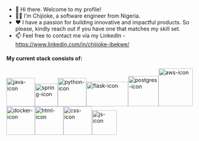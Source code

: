 - 👋 Hi there. Welcome to my profile!
- 👨‍💻 I’m Chijioke, a software engineer from Nigeria.
- ❤️ I have a passion for building innovative and impactful products. So please, kindly reach out if you have one that matches my skill set.
- 📫 Feel free to contact me via my LinkedIn - https://www.linkedin.com/in/chijioke-ibekwe/

#### My current stack consists of:
<img src="https://drive.google.com/uc?id=1FKQmaVUni3ZeAU5vmz5aJEtQe7lkpp3o" alt="java-icon" width="75" height="75"><img src="https://drive.google.com/uc?id=1jw4-AaurgtFSMmM4iQLkTbjqtXj6J8BI" alt="spring-icon" width="60" height="60"><img src="https://drive.google.com/uc?id=1P-WRKKAd592irC0kTTudiiDUmcFxwH92" alt="python-icon" width="75" height="75"><img src="https://drive.google.com/uc?id=1c3c56f7B0gu-2-0o1s1NFQ8n94XjTsAS" alt="flask-icon" width="110" height="65"><img src="https://drive.google.com/uc?id=1nxlkMZ7XsjCLM5ll3XIMRCswW3Pqb70f" alt="postgres-icon" width="80" height="80"><img src="https://drive.google.com/uc?id=1XfFtjHf0O70DAksC4sT-fwegqkm0EYMa" alt="aws-icon" width="90" height="100"><img src="https://drive.google.com/uc?id=1r85vZzp9tPYLa59VBBu7wz_AKrtwwlYH" alt="docker-icon" width="75" height="75"><img src="https://drive.google.com/uc?id=1rpiGEhiM-Rca3Qd8-noLgUzxcfji39Pj" alt="html-icon" width="75" height="75"><img src="https://drive.google.com/uc?id=1GyGkvLhXL2Db9BYiadgX0Y9z9mgclajz" alt="css-icon" width="75" height="75"><img src="https://drive.google.com/uc?id=15o6S1z5hg_PzcPQ5QF4iwZD_baZ0TOZy" alt="js-icon" width="65" height="65">





<!---
chijioke-ibekwe/chijioke-ibekwe is a ✨ special ✨ repository because its `README.md` (this file) appears on your GitHub profile.
You can click the Preview link to take a look at your changes.
--->
